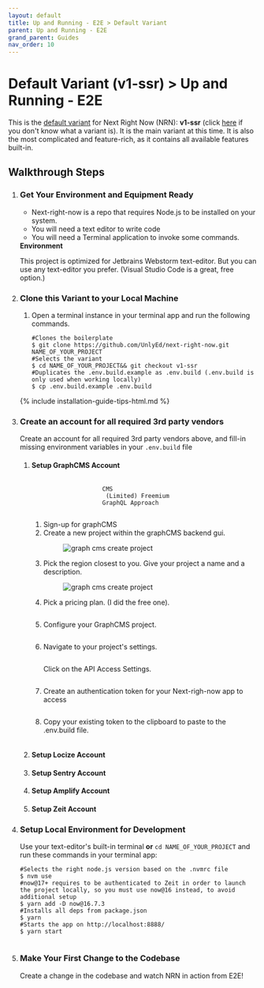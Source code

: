 ```yaml
---
layout: default
title: Up and Running - E2E > Default Variant
parent: Up and Running - E2E
grand_parent: Guides
nav_order: 10
---
```


# Default Variant (v1-ssr) > Up and Running - E2E 

<p class="fs-6 fw-300">
This is the <a href="/getting-started/pick-variant#v1-ssr---default-variant">default variant</a>  for Next Right Now (NRN): <strong>v1-ssr</strong> (click <a href="/concepts/variants">here</a> if you don't know what a variant is). It is the main variant at this time. It is also the most complicated and feature-rich, as it contains all available features built-in.
</p>

## Walkthrough Steps

<ol>
   <li class="step">
        <h3>Get Your Environment and Equipment Ready </h3>
        <div class="content">
            <ul>
                <li>Next-right-now is a repo that requires Node.js to be installed on your system.</li>
                <li>You will need a text editor to write code</li>
                <li>You will need a Terminal application to invoke some commands.</li>
            </ul>
            <div class="tip">
                <strong>Environment</strong>
                <p>This project is optimized for Jetbrains Webstorm text-editor. But you can use any text-editor you prefer. (Visual Studio Code is a great, free option.)</p>
            </div>
        </div>
    
   </li>
    <li class="step">
        <h3>Clone this Variant to your Local Machine</h3>
        <div class="content">
            <ol>
                <li>
                    <div class="sub-step">
                        <p>Open a terminal instance in your terminal app and run the following commands.</p>
                        <div class="language-bash highlighter-rouge">
                            <div class="highlight">
                            <pre class="highlight"><code><span class="nb">#Clones the boilerplate</span><br><span class="nv">$ </span>git clone https://github.com/UnlyEd/next-right-now.git <span class="mf">NAME_OF_YOUR_PROJECT</span><br><span class="nb">#Selects the variant</span><br><span class="nv">$ </span><span class="ow">cd </span><span class="mf">NAME_OF_YOUR_PROJECT</span>&& git checkout v1-ssr<br><span class="nb">#Duplicates the .env.build.example as .env.build (.env.build is only used when working locally)</span><br><span class="nv">$ </span>cp .env.build.example .env.build
</code></pre>
                            </div>
                        </div>
                    </div>
                </li>
            </ol>
            <div class="tip">
            {% include installation-guide-tips-html.md %}
            </div>
        </div>
    
   </li>
   <li class="step">
    <h3>Create an account for all required 3rd party vendors</h3>
    <div class="content">
    Create an account for all required 3rd party vendors above, and fill-in missing environment variables in your <code>.env.build</code> file
    <ol>
        <li class="substep">
            <h4>Setup GraphCMS Account</h4>
            <div class="highlight">
                <code class="p-2">
                    <span class="label label-yellow">CMS</span>
                    <span class="label label-red"> (Limited) Freemium</span>
                    <span class="label label-green">GraphQL Approach</span>
                </code>
            </div>
            <div class="content">
                <ol>
                    <li>
                    Sign-up for graphCMS
                    </li>
                    <li>
                    Create a new project within the graphCMS backend gui.
                    <figure>
                        <img src="/assets/images/graphcmscreateproject.jpg" alt="graph cms create project">
                    </figure>
                    </li>
                    <li>
                    Pick the region closest to you. Give your project a name and a description.
                    <figure>
                        <img src="/assets/images/create-new-project-graphcms.jpg" alt="graph cms create project">
                    </figure> 
                    </li>
                    <li>
                    Pick a pricing plan. (I did the free one).
                    <figure>
                    <img src="/assets/images/pick-a-pricing-plan.jpg" alt="">
                    </figure>
                    </li>
                    <li>
                    Configure your GraphCMS project.
                        <figure><img src="/assets/images/configure-your-graphcms-project.jpg" alt=""></figure>
                    </li>
                    <li>
                    Navigate to your project's settings. 
                    <figure><img src="/assets/images/navigate-to-settings.jpg" alt=""></figure>
                    Click on the API Access Settings.
                    <figure><img src="/assets/images/go-to-api-access.jpg" alt=""></figure>
                    </li>
                    <li>
                    Create an authentication token for your Next-righ-now app to access
                        <figure><img src="/assets/images/create-authentication-token-for-api-access.jpg" alt=""></figure>
                    </li>
                    <li>
                        Copy your existing token to the clipboard to paste to the .env.build file.
                        <figure><img src="/assets/images/copy-your-existing-token-to-clipboard-to-paste-to-env-build.jpg" alt=""></figure>
                    </li>
                </ol>
            </div>
        </li>
        <li class="substep">
            <h4>Setup Locize Account</h4>
            <div class="content"></div>
        </li>
        <li class="substep">
            <h4>Setup Sentry Account</h4>
            <div class="content"></div>
        </li>
        <li class="substep">
            <h4>Setup Amplify Account</h4>
            <div class="content"></div>
        </li>
        <li class="substep">
            <h4>Setup Zeit Account</h4>
            <div class="content"></div>
        </li>
    </ol>
    </div>
   </li>
   <li class="step">
        <h3>Setup Local Environment for Development</h3>
        <div class="content">
        <p>Use your text-editor's built-in terminal <strong>or</strong> <code>cd NAME_OF_YOUR_PROJECT</code> and run these commands in your terminal app:</p>
        <div class="language-bash highlighter-rouge">
                            <div class="highlight">
                            <pre class="highlight"><code><span class="nb">#Selects the right node.js version based on the .nvmrc file</span><br><span class="nv">$ </span>nvm use<br><span class="nb">#now@17+ requires to be authenticated to Zeit in order to launch the project locally, so you must use now@16 instead, to avoid additional setup</span><br><span class="nv">$ </span>yarn add -D now@16.7.3 <br><span class="nb">#Installs all deps from package.json</span><br><span class="nv">$ </span>yarn <br><span class="nb">#Starts the app on http://localhost:8888/</span><br><span class="nv">$ </span>yarn start <br>
</code></pre>
                            </div>
                        </div>
        </div>
   </li>
   <li>
   <h3>Make Your First Change to the Codebase</h3>
   <div class="content">
    <p>Create a change in the codebase and watch NRN in action from E2E!</p>
   </div>
   </li>
</ol>
